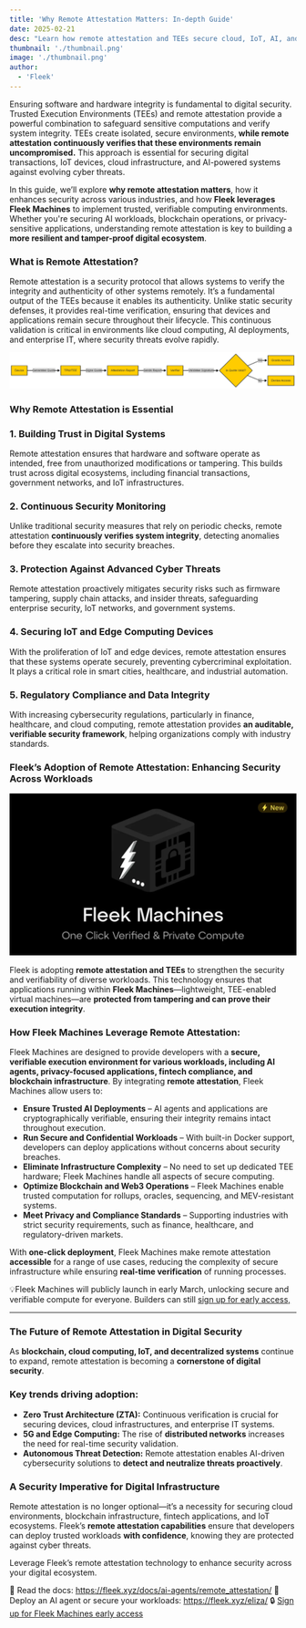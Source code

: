 ```yaml
---
title: 'Why Remote Attestation Matters: In-depth Guide'
date: 2025-02-21
desc: "Learn how remote attestation and TEEs secure cloud, IoT, AI, and blockchain workloads. Discover how Fleek Machines enable trusted, verifiable computing."
thumbnail: './thumbnail.png'
image: './thumbnail.png'
author:
  - 'Fleek'
---
```


Ensuring software and hardware integrity is fundamental to digital security. Trusted Execution Environments (TEEs) and remote attestation provide a powerful combination to safeguard sensitive computations and verify system integrity. TEEs create isolated, secure environments, **while remote attestation continuously verifies that these environments remain uncompromised.** This approach is essential for securing digital transactions, IoT devices, cloud infrastructure, and AI-powered systems against evolving cyber threats.

In this guide, we’ll explore **why remote attestation matters**, how it enhances security across various industries, and how **Fleek leverages Fleek Machines** to implement trusted, verifiable computing environments. Whether you're securing AI workloads, blockchain operations, or privacy-sensitive applications, understanding remote attestation is key to building a **more resilient and tamper-proof digital ecosystem**.

### **What is Remote Attestation?**

Remote attestation is a security protocol that allows systems to verify the integrity and authenticity of other systems remotely. It’s a fundamental output of the TEEs because it enables its authenticity. Unlike static security defenses, it provides real-time verification, ensuring that devices and applications remain secure throughout their lifecycle. This continuous validation is critical in environments like cloud computing, AI deployments, and enterprise IT, where security threats evolve rapidly.

![](./remoteat.png)

### **Why Remote Attestation is Essential**

### **1. Building Trust in Digital Systems**

Remote attestation ensures that hardware and software operate as intended, free from unauthorized modifications or tampering. This builds trust across digital ecosystems, including financial transactions, government networks, and IoT infrastructures.

### **2. Continuous Security Monitoring**

Unlike traditional security measures that rely on periodic checks, remote attestation **continuously verifies system integrity**, detecting anomalies before they escalate into security breaches.

### **3. Protection Against Advanced Cyber Threats**

Remote attestation proactively mitigates security risks such as firmware tampering, supply chain attacks, and insider threats, safeguarding enterprise security, IoT networks, and government systems.

### **4. Securing IoT and Edge Computing Devices**

With the proliferation of IoT and edge devices, remote attestation ensures that these systems operate securely, preventing cybercriminal exploitation. It plays a critical role in smart cities, healthcare, and industrial automation.

### **5. Regulatory Compliance and Data Integrity**

With increasing cybersecurity regulations, particularly in finance, healthcare, and cloud computing, remote attestation provides **an auditable, verifiable security framework**, helping organizations comply with industry standards.

### **Fleek’s Adoption of Remote Attestation: Enhancing Security Across Workloads**

![](./fleekmachines.png)

Fleek is adopting **remote attestation and TEEs** to strengthen the security and verifiability of diverse workloads. This technology ensures that applications running within **Fleek Machines**—lightweight, TEE-enabled virtual machines—are **protected from tampering and can prove their execution integrity**.

### **How Fleek Machines Leverage Remote Attestation:**

Fleek Machines are designed to provide developers with a **secure, verifiable execution environment for various workloads, including AI agents, privacy-focused applications, fintech compliance, and blockchain infrastructure**. By integrating **remote attestation**, Fleek Machines allow users to:

- **Ensure Trusted AI Deployments** – AI agents and applications are cryptographically verifiable, ensuring their integrity remains intact throughout execution.
- **Run Secure and Confidential Workloads** – With built-in Docker support, developers can deploy applications without concerns about security breaches.
- **Eliminate Infrastructure Complexity** – No need to set up dedicated TEE hardware; Fleek Machines handle all aspects of secure computing.
- **Optimize Blockchain and Web3 Operations** – Fleek Machines enable trusted computation for rollups, oracles, sequencing, and MEV-resistant systems.
- **Meet Privacy and Compliance Standards** – Supporting industries with strict security requirements, such as finance, healthcare, and regulatory-driven markets.

With **one-click deployment**, Fleek Machines make remote attestation **accessible** for a range of use cases, reducing the complexity of secure infrastructure while ensuring **real-time verification** of running processes.

💡Fleek Machines will publicly launch in early March, unlocking secure and verifiable compute for everyone. Builders can still [sign up for early access,](https://fleek.typeform.com/machinesaccess)

---

### **The Future of Remote Attestation in Digital Security**

As **blockchain, cloud computing, IoT, and decentralized systems** continue to expand, remote attestation is becoming a **cornerstone of digital security**.

### **Key trends driving adoption:**

- **Zero Trust Architecture (ZTA):** Continuous verification is crucial for securing devices, cloud infrastructures, and enterprise IT systems.
- **5G and Edge Computing:** The rise of **distributed networks** increases the need for real-time security validation.
- **Autonomous Threat Detection:** Remote attestation enables AI-driven cybersecurity solutions to **detect and neutralize threats proactively**.

### **A Security Imperative for Digital Infrastructure**

Remote attestation is no longer optional—it’s a necessity for securing cloud environments, blockchain infrastructure, fintech applications, and IoT ecosystems. Fleek’s **remote attestation capabilities** ensure that developers can deploy trusted workloads **with confidence**, knowing they are protected against cyber threats.

Leverage Fleek’s remote attestation technology to enhance security across your digital ecosystem.

📖 Read the docs: https://fleek.xyz/docs/ai-agents/remote_attestation/
🚀 Deploy an AI agent or secure your workloads: https://fleek.xyz/eliza/
🔒 [Sign up for Fleek Machines early access](https://fleek.typeform.com/machinesaccess)